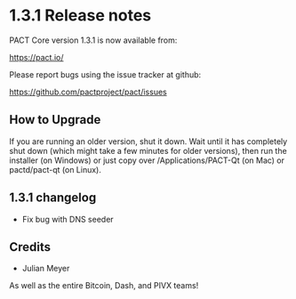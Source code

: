 1.3.1 Release notes
====================

PACT Core version 1.3.1 is now available from:

  https://pact.io/

Please report bugs using the issue tracker at github:

  https://github.com/pactproject/pact/issues


How to Upgrade
--------------

If you are running an older version, shut it down. Wait until it has completely
shut down (which might take a few minutes for older versions), then run the
installer (on Windows) or just copy over /Applications/PACT-Qt (on Mac) or
pactd/pact-qt (on Linux).


1.3.1 changelog
----------------

- Fix bug with DNS seeder


Credits
--------

- Julian Meyer

As well as the entire Bitcoin, Dash, and PIVX teams!